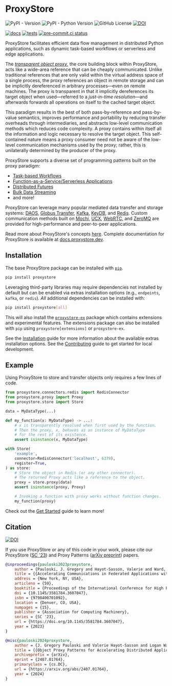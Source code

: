 # ProxyStore

![PyPI - Version](https://img.shields.io/pypi/v/proxystore)
![PyPI - Python Version](https://img.shields.io/pypi/pyversions/proxystore)
![GitHub License](https://img.shields.io/github/license/proxystore/proxystore)
[![DOI](https://zenodo.org/badge/DOI/10.5281/zenodo.8077899.svg)](https://doi.org/10.5281/zenodo.8077899)

[![docs](https://github.com/proxystore/proxystore/actions/workflows/docs.yml/badge.svg)](https://github.com/proxystore/proxystore/actions/workflows/docs.yml)
[![tests](https://github.com/proxystore/proxystore/actions/workflows/tests.yml/badge.svg?label=tests)](https://github.com/proxystore/proxystore/actions)
[![pre-commit.ci status](https://results.pre-commit.ci/badge/github/proxystore/proxystore/main.svg)](https://results.pre-commit.ci/latest/github/proxystore/proxystore/main)

ProxyStore facilitates efficient data flow management in distributed Python applications, such as dynamic task-based workflows or serverless and edge applications.

The [*transparent object proxy*](https://docs.proxystore.dev/latest/concepts/proxy/), the core building block within ProxyStore, acts like a wide-area reference that can be cheaply communicated.
Unlike traditional references that are only valid within the virtual address space of a single process, the proxy references an object in remote storage and can be implicitly dereferenced in arbitrary processes—even on remote machines.
The proxy is transparent in that it implicitly dereferences its target object when used—referred to a *just-in-time resolution*—and afterwards forwards all operations on itself to the cached target object.

This paradigm results in the best of both pass-by-reference and pass-by-value semantics, improves performance and portability by reducing transfer overheads through intermediaries, and abstracts low-level communication methods which reduces code complexity.
A proxy contains within itself all the information and logic necessary to resolve the target object.
This self-contained nature means a proxy consumer need not be aware of the low-level communication mechanisms used by the proxy; rather, this is unilaterally determined by the producer of the proxy.

ProxyStore supports a diverse set of programming patterns built on the proxy paradigm:

* [Task-based Workflows](https://arxiv.org/abs/2303.08803)
* [Function-as-a-Service/Serverless Applications](https://docs.proxystore.dev/latest/guides/globus-compute/)
* [Distributed Futures](https://docs.proxystore.dev/latest/guides/proxy-futures/)
* [Bulk Data Streaming](https://docs.proxystore.dev/latest/guides/streaming/)
* and more!

ProxyStore can leverage many popular mediated data transfer and storage systems:
[DAOS](https://docs.daos.io/v2.4/),
[Globus Transfer](https://www.globus.org/data-transfer),
[Kafka](https://kafka.apache.org/),
[KeyDB](https://docs.keydb.dev/), and
[Redis](https://redis.io/).
Custom communication methods built on
[Mochi](https://mochi.readthedocs.io/en/latest/margo.html),
[UCX](https://openucx.org/),
[WebRTC](https://webrtc.org/), and
[ZeroMQ](https://zeromq.org/)
are provided for high-performance and peer-to-peer applications.

Read more about ProxyStore's concepts [here](https://docs.proxystore.dev/latest/concepts/).
Complete documentation for ProxyStore is available at
[docs.proxystore.dev](https://docs.proxystore.dev).

## Installation

The base ProxyStore package can be installed with [`pip`](https://pip.pypa.io/en/stable/).
```bash
pip install proxystore
```

Leveraging third-party libraries may require dependencies not installed by default but can be enabled via extras installation options (e.g., `endpoints`, `kafka`, or `redis`).
*All* additional dependencies can be installed with:
```bash
pip install proxystore[all]
```
This will also install the [`proxystore-ex`](https://extensions.proxystore.dev/)
package which contains extensions and experimental features.
The extensions package can also be installed with `pip` using
`proxystore[extensions]` or `proxystore-ex`.

See the [Installation](https://docs.proxystore.dev/latest/installation) guide
for more information about the available extras installation options.
See the [Contributing](https://docs.proxystore.dev/latest/contributing) guide
to get started for local development.

## Example

Using ProxyStore to store and transfer objects only requires a few lines of code.

```python
from proxystore.connectors.redis import RedisConnector
from proxystore.proxy import Proxy
from proxystore.store import Store

data = MyDataType(...)

def my_function(x: MyDataType) -> ...:
    # x is transparently resolved when first used by the function.
    # Then the proxy, x, behaves as an instance of MyDataType
    # for the rest of its existence.
    assert isinstance(x, MyDataType)

with Store(
    'example',
    connector=RedisConnector('localhost', 6379),
    register=True,
) as store:
    # Store the object in Redis (or any other connector).
    # The returned Proxy acts like a reference to the object.
    proxy = store.proxy(data)
    assert isinstance(proxy, Proxy)

    # Invoking a function with proxy works without function changes.
    my_function(proxy)
```

Check out the [Get Started](https://docs.proxystore.dev/latest/get-started)
guide to learn more!

## Citation

[![DOI](https://zenodo.org/badge/DOI/10.5281/zenodo.8077899.svg)](https://doi.org/10.5281/zenodo.8077899)

If you use ProxyStore or any of this code in your work, please cite our ProxyStore ([SC '23](https://dl.acm.org/doi/10.1145/3581784.3607047)) and Proxy Patterns ([arXiv preprint](https://arxiv.org/abs/2407.01764)) papers.
```bib
@inproceedings{pauloski2023proxystore,
    author = {Pauloski, J. Gregory and Hayot-Sasson, Valerie and Ward, Logan and Hudson, Nathaniel and Sabino, Charlie and Baughman, Matt and Chard, Kyle and Foster, Ian},
    title = {{Accelerating Communications in Federated Applications with Transparent Object Proxies}},
    address = {New York, NY, USA},
    articleno = {59},
    booktitle = {Proceedings of the International Conference for High Performance Computing, Networking, Storage and Analysis},
    doi = {10.1145/3581784.3607047},
    isbn = {9798400701092},
    location = {Denver, CO, USA},
    numpages = {15},
    publisher = {Association for Computing Machinery},
    series = {SC '23},
    url = {https://doi.org/10.1145/3581784.3607047},
    year = {2023}
}

@misc{pauloski2024proxystore,
    author = {J. Gregory Pauloski and Valerie Hayot-Sasson and Logan Ward and Alexander Brace and André Bauer and Kyle Chard and Ian Foster},
    title = {{Object Proxy Patterns for Accelerating Distributed Applications}},
    archiveprefix = {arXiv},
    eprint = {2407.01764},
    primaryclass = {cs.DC},
    url = {https://arxiv.org/abs/2407.01764},
    year = {2024}
}
```
